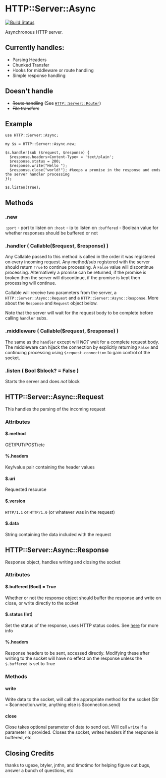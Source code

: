 # HTTP::Server::Async

[![Build Status](https://travis-ci.org/tony-o/perl6-http-server-async.svg?branch=master)](https://travis-ci.org/tony-o/perl6-http-server-async)

Asynchronous HTTP server.  

## Currently handles:
* Parsing Headers
* Chunked Transfer
* Hooks for middleware or route handling
* Simple response handling

## Doesn't handle
* ~~Route handling~~ (See [`HTTP::Server::Router`](https://github.com/tony-o/perl6-http-server-router))
* ~~File transfers~~

## Example
```perl6
use HTTP::Server::Async;

my $s = HTTP::Server::Async.new;

$s.handler(sub ($request, $response) {
  $response.headers<Content-Type> = 'text/plain';
  $response.status = 200;
  $response.write("Hello ");
  $response.close("world!"); #keeps a promise in the response and ends the server handler processing
});

$s.listen(True);
```

## Methods

### .new
`:port` - port to listen on
`:host` - ip to listen on
`:buffered` - Boolean value for whether responses should be buffered or not

### .handler ( Callable($request, $response) )
Any Callable passed to this method is called in the order it was registered on every 
incoming request.  Any method/sub registered with the server should return `True` to 
continue processing.  A `False` value will discontinue processing. Alternatively a 
promise can be returned, if the promise is broken then the server will discontinue,
if the promise is kept then processing will continue. 

Callable will receive two parameters from the server, a `HTTP::Server::Async::Request` and a `HTTP::Server::Async::Response`.  More about the `Response` and `Request` object below.

Note that the server will wait for the request body to be complete before calling `handler` subs.


### .middleware ( Callable($request, $response) )
The same as the `handler` except will *NOT* wait for a complete request body. The
middleware can hijack the connection by explicitly returning `False` and continuing
processing using `$request.connection` to gain control of the socket.

### .listen ( Bool $block? = False ) 
Starts the server and does *not* block 

## HTTP::Server::Async::Request

This handles the parsing of the incoming request

### Attributes

#### $.method 
GET/PUT/POST/etc

#### %.headers
Key/value pair containing the header values

#### $.uri
Requested resource

#### $.version
`HTTP/1.1` or `HTTP/1.0` (or whatever was in the request)

#### $.data
String containing the data included with the request

## HTTP::Server::Async::Response

Response object, handles writing and closing the socket

### Attributes

#### $.buffered (Bool) = True
Whether or not the response object should buffer the response and write on close, or write directly to the socket

#### $.status (Int)
Set the status of the response, uses HTTP status codes.  See [here](http://www.w3.org/Protocols/rfc2616/rfc2616-sec10.html) for more info

#### %.headers
Response headers to be sent, accessed directly.  Modifying these after writing to the socket will have no effect on the response unless the `$.buffered` is set to True

### Methods

#### write
Write data to the socket, will call the appropriate method for the socket (Str = $connection.write, anything else is $connection.send)

#### close
Close takes optional parameter of data to send out.  Will call `write` if a parameter is provided.  Closes the socket, writes headers if the response is buffered, etc 

## Closing Credits

thanks to ugexe, btyler, jnthn, and timotimo for helping figure out bugs, answer a bunch of questions, etc


